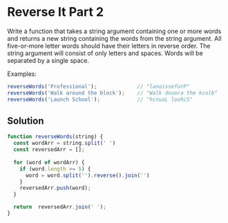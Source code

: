 # Reverse It Part 2
Write a function that takes a string argument containing one or more words and returns a new string containing the words from the string argument. All five-or-more letter words should have their letters in reverse order. The string argument will consist of only letters and spaces. Words will be separated by a single space.

Examples:
```js
reverseWords('Professional');             // "lanoisseforP"
reverseWords('Walk around the block');    // "Walk dnuora the kcolb"
reverseWords('Launch School');            // "hcnuaL loohcS"
```


## Solution
```js
function reverseWords(string) {
  const wordArr = string.split(' ')
  const reversedArr = [];
  
  for (word of wordArr) {
    if (word.length >= 5) {
      word = word.split('').reverse().join('')
    }
    reversedArr.push(word);
  }

  return  reversedArr.join(' ');
}
```
